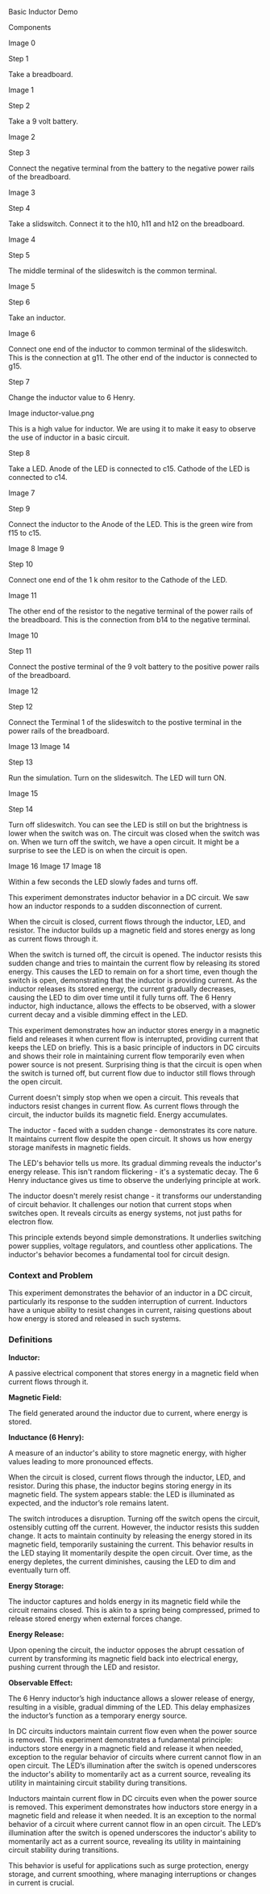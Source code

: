 Basic Inductor Demo

Components

Image 0

Step 1

Take a breadboard.

Image 1

Step 2

Take a 9 volt battery.

Image 2

Step 3

Connect the negative terminal from the battery to the negative power rails of the breadboard.

Image 3

Step 4

Take a slidswitch. Connect it to the h10, h11 and h12 on the breadboard.

Image 4

Step 5

The middle terminal of the slideswitch is the common terminal.

Image 5

Step 6

Take an inductor.

Image 6

Connect one end of the inductor to common terminal of the slideswitch. This is the connection at g11. The other end of the inductor is connected to g15.

Step 7

Change the inductor value to 6 Henry.

Image inductor-value.png

This is a high value for inductor. We are using it to make it easy to observe the use of inductor in a basic circuit.

Step 8

Take a LED. Anode of the LED is connected to c15. Cathode of the LED is connected to c14.

Image 7

Step 9

Connect the inductor to the Anode of the LED. This is the green wire from f15 to c15.

Image 8
Image 9

Step 10

Connect one end of the 1 k ohm resitor to the Cathode of the LED.

Image 11

The other end of the resistor to the negative terminal of the power rails of the breadboard. This is the connection from b14 to the negative terminal.

Image 10

Step 11

Connect the postive terminal of the 9 volt battery to the positive power rails of the breadboard.

Image 12

Step 12

Connect the Terminal 1 of the slideswitch to the postive terminal in the power rails of the breadboard.

Image 13
Image 14

Step 13

Run the simulation. Turn on the slideswitch. The LED will turn ON.

Image 15

Step 14

Turn off slideswitch. You can see the LED is still on but the brightness is lower when the switch was on. The circuit was closed when the switch was on. When we turn off the switch, we have a open circuit. It might be a surprise to see the LED is on when the circuit is open.

Image 16
Image 17
Image 18

Within a few seconds the LED slowly fades and turns off.

This experiment demonstrates inductor behavior in a DC circuit. We saw how an inductor responds to a sudden disconnection of current.

When the circuit is closed, current flows through the inductor, LED, and resistor. The inductor builds up a magnetic field and stores energy as long as current flows through it.

When the switch is turned off, the circuit is opened. The inductor resists this sudden change and tries to maintain the current flow by releasing its stored energy. This causes the LED to remain on for a short time, even though the switch is open, demonstrating that the inductor is providing current. As the inductor releases its stored energy, the current gradually decreases, causing the LED to dim over time until it fully turns off. The 6 Henry inductor, high inductance, allows the effects to be observed, with a slower current decay and a visible dimming effect in the LED.

This experiment demonstrates how an inductor stores energy in a magnetic field and releases it when current flow is interrupted, providing current that keeps the LED on briefly. This is a basic principle of inductors in DC circuits and shows their role in maintaining current flow temporarily even when power source is not present. Surprising thing is that the circuit is open when the switch is turned off, but current flow due to inductor still flows through the open circuit.


Current doesn't simply stop when we open a circuit. This reveals that inductors resist changes in current flow. As current flows through the circuit, the inductor builds its magnetic field. Energy accumulates.

The inductor - faced with a sudden change - demonstrates its core nature. It maintains current flow despite the open circuit. It shows us how energy storage manifests in magnetic fields.

The LED's behavior tells us more. Its gradual dimming reveals the inductor's energy release. This isn't random flickering - it's a systematic decay. The 6 Henry inductance gives us time to observe the underlying principle at work.

The inductor doesn't merely resist change - it transforms our understanding of circuit behavior. It challenges our notion that current stops when switches open. It reveals circuits as energy systems, not just paths for electron flow.

This principle extends beyond simple demonstrations. It underlies switching power supplies, voltage regulators, and countless other applications. The inductor's behavior becomes a fundamental tool for circuit design.

### Context and Problem

This experiment demonstrates the behavior of an inductor in a DC circuit, particularly its response to the sudden interruption of current. Inductors have a unique ability to resist changes in current, raising questions about how energy is stored and released in such systems.

### Definitions

**Inductor:**

A passive electrical component that stores energy in a magnetic field when current flows through it.

**Magnetic Field:**

The field generated around the inductor due to current, where energy is stored.

**Inductance (6 Henry):**

A measure of an inductor's ability to store magnetic energy, with higher values leading to more pronounced effects.

When the circuit is closed, current flows through the inductor, LED, and resistor. During this phase, the inductor begins storing energy in its magnetic field. The system appears stable: the LED is illuminated as expected, and the inductor’s role remains latent.

The switch introduces a disruption. Turning off the switch opens the circuit, ostensibly cutting off the current. However, the inductor resists this sudden change. It acts to maintain continuity by releasing the energy stored in its magnetic field, temporarily sustaining the current. This behavior results in the LED staying lit momentarily despite the open circuit. Over time, as the energy depletes, the current diminishes, causing the LED to dim and eventually turn off.

**Energy Storage:**

The inductor captures and holds energy in its magnetic field while the circuit remains closed. This is akin to a spring being compressed, primed to release stored energy when external forces change.

**Energy Release:**

Upon opening the circuit, the inductor opposes the abrupt cessation of current by transforming its magnetic field back into electrical energy, pushing current through the LED and resistor.

**Observable Effect:**

The 6 Henry inductor’s high inductance allows a slower release of energy, resulting in a visible, gradual dimming of the LED. This delay emphasizes the inductor’s function as a temporary energy source.

In DC circuits inductors maintain current flow even when the power source is removed. This experiment demonstrates a fundamental principle: inductors store energy in a magnetic field and release it when needed, exception to the regular behavior of circuits where current cannot flow in an open circuit. The LED’s illumination after the switch is opened underscores the inductor's ability to momentarily act as a current source, revealing its utility in maintaining circuit stability during transitions.

Inductors maintain current flow in DC circuits even when the power source is removed. This experiment demonstrates how inductors store energy in a magnetic field and release it when needed. It is an exception to the normal behavior of a circuit where current cannot flow in an open circuit. The LED’s illumination after the switch is opened underscores the inductor's ability to momentarily act as a current source, revealing its utility in maintaining circuit stability during transitions.

This behavior is useful for applications such as surge protection, energy storage, and current smoothing, where managing interruptions or changes in current is crucial.
